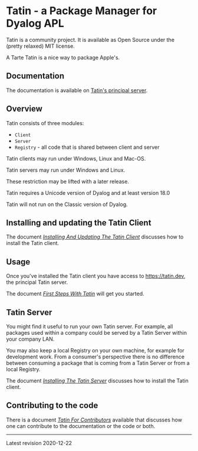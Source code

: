 # Tatin - a Package Manager for Dyalog APL

Tatin is a community project. It is available as Open Source under the (pretty relaxed) MIT license.

A Tarte Tatin is a nice way to package Apple's.

## Documentation

The documentation is available on [Tatin's principal server](https://tatin.dev/v1/documentation "Link to https://tatin.dev/v1/documentation").

## Overview

Tatin consists of three modules:

* `Client` 
* `Server` 
* `Registry` - all code that is shared between client and server

Tatin clients may run under Windows, Linux and Mac-OS.

Tatin servers may run under Windows and Linux.

These restriction may be lifted with a later release.

Tatin requires a Unicode version of Dyalog and at least version 18.0

Tatin will not run on the Classic version of Dyalog.

## Installing and updating the Tatin Client

The document [_Installing And Updating The Tatin Client_](https://tatin.dev/Assets/docs/InstallingAndUpdatingTheTatinClient.html "Link to InstallingAndUpdatingTheTatinClient.html on the Tatin server") discusses how to install the Tatin client.

## Usage

Once you've installed the Tatin client you have access to <https://tatin.dev>, the principal Tatin server.

The document [_First Steps With Tatin_](https://tatin.dev/Assets/docs/FirstStepsWithTatin.html "Link to FirstStepsWithTatin.html on the Tatin server") will get you started.

## Tatin Server 

You might find it useful to run your own Tatin server. For example, all packages used within a company could be served by a Tatin Server within your company LAN.

You may also keep a local Registry on your own machine, for example for development work. From a consumer's perspective there is no difference between consuming a package that is coming from a Tatin Server or from a local Registry.

The document [_Installing The Tatin Server_](https://tatin.dev/Assets/docs/InstallingTheTatinServer.html "Link to InstallingTheTatinServer.html on the Tatin server") discusses how to install the Tatin client.

## Contributing to the code 

There is a document [_Tatin For Contributors_](https://tatin.dev/Assets/docs/TatinForContributors.html "Link toTatinForContributors.html on the Tatin server") available that discusses how one can contribute to the documentation or the code or both.

-----

Latest revision 2020-12-22

